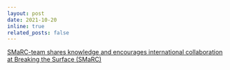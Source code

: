 ```yaml
---
layout: post
date: 2021-10-20
inline: true
related_posts: false
---
```


<a href="https://smarc.se/breaking-the-surface/">SMaRC-team shares knowledge and encourages international collaboration at Breaking the Surface (SMaRC)</a>